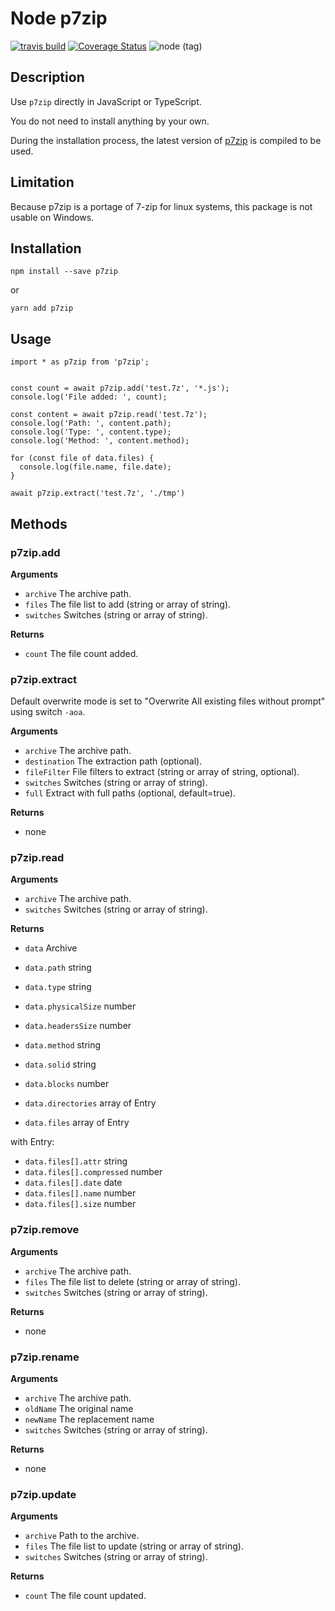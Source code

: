 # Node p7zip

[![travis build](https://img.shields.io/travis/jbdemonte/node-p7zip.svg)](https://travis-ci.org/jbdemonte/node-p7zip)
[![Coverage Status](https://coveralls.io/repos/github/jbdemonte/node-p7zip/badge.svg?branch=master)](https://coveralls.io/github/jbdemonte/node-p7zip?branch=master)
![node (tag)](https://img.shields.io/node/v/p7zip/latest.svg)

## Description

Use `p7zip` directly in JavaScript or TypeScript.  

You do not need to install anything by your own.  

During the installation process, the latest version of [p7zip](https://github.com/jbdemonte/p7zip) is compiled to be used.

## Limitation

Because p7zip is a portage of 7-zip for linux systems, this package is not usable on Windows.

## Installation

```
npm install --save p7zip
```
or
```
yarn add p7zip
```


## Usage

```
import * as p7zip from 'p7zip';


const count = await p7zip.add('test.7z', '*.js');
console.log('File added: ', count);

const content = await p7zip.read('test.7z');
console.log('Path: ', content.path);
console.log('Type: ', content.type);
console.log('Method: ', content.method);

for (const file of data.files) {
  console.log(file.name, file.date);
}

await p7zip.extract('test.7z', './tmp')
```


## Methods

### p7zip.add

**Arguments**
 * `archive` The archive path.
 * `files` The file list to add (string or array of string).
 * `switches` Switches (string or array of string).

**Returns**
 * `count` The file count added.


### p7zip.extract

Default overwrite mode is set to "Overwrite All existing files without prompt" using switch `-aoa`.

**Arguments**
 * `archive` The archive path.
 * `destination` The extraction path (optional).
 * `fileFilter` File filters to extract (string or array of string, optional).
 * `switches` Switches (string or array of string).
 * `full` Extract with full paths (optional, default=true).

**Returns**
 * none


### p7zip.read

**Arguments**
 * `archive` The archive path.
 * `switches` Switches (string or array of string).

**Returns**
 * `data`           Archive

 * `data.path`          string
 * `data.type`          string
 * `data.physicalSize`  number
 * `data.headersSize`   number
 * `data.method`        string
 * `data.solid`         string
 * `data.blocks`        number
 * `data.directories`   array of Entry
 * `data.files`         array of Entry

with Entry:
 * `data.files[].attr`          string
 * `data.files[].compressed`    number
 * `data.files[].date`          date
 * `data.files[].name`          number
 * `data.files[].size`          number


### p7zip.remove

**Arguments**
 * `archive` The archive path.
 * `files` The file list to delete (string or array of string).
 * `switches` Switches (string or array of string).

**Returns**
 * none


### p7zip.rename

**Arguments**
 * `archive` The archive path.
 * `oldName` The original name
 * `newName` The replacement name
 * `switches` Switches (string or array of string).

**Returns**
 * none


### p7zip.update

**Arguments**
 * `archive` Path to the archive.
 * `files` The file list to update (string or array of string).
 * `switches` Switches (string or array of string).

**Returns**
 * `count` The file count updated.
